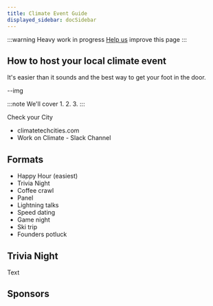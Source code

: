 ```yaml
---
title: Climate Event Guide 
displayed_sidebar: docSidebar
---
```

:::warning
Heavy work in progress
[Help us](contribute) improve this page
:::

## How to host your local climate event

It's easier than it sounds and the best way to get your foot in the door.

--img

:::note We'll cover
1.
2.
3.
:::

Check your City
 - climatetechcities.com
 - Work on Climate - Slack Channel


## Formats

- Happy Hour (easiest)
- Trivia Night
- Coffee crawl
- Panel
- Lightning talks
- Speed dating
- Game night
- Ski trip
- Founders potluck

## Trivia Night

Text

## Sponsors